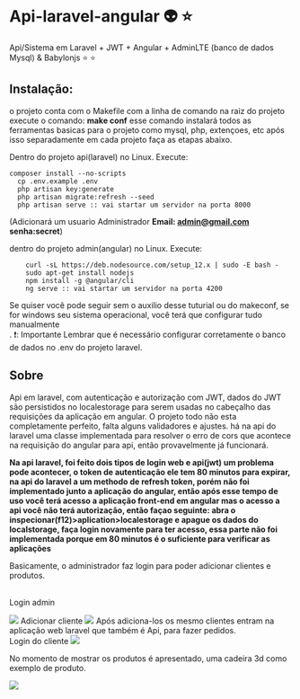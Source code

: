 # Api-laravel-angular :alien: :star:	
Api/Sistema em Laravel + JWT + Angular + AdminLTE (banco de dados Mysql) & Babylonjs :star:	:star:	


## Instalação: 
o projeto conta com o Makefile
com a linha de comando na raiz do projeto execute o comando: <b>make conf</b>
esse comando instalará todos as ferramentas basicas para o projeto como mysql, php, extençoes, etc
após isso separadamente em cada projeto faça as etapas abaixo. 

Dentro do projeto api(laravel) no Linux. Execute:
  ```shell
  composer install --no-scripts
	cp .env.example .env
	php artisan key:generate
 	php artisan migrate:refresh --seed
	php artisan serve :: vai startar um servidor na porta 8000
 ```
(Adicionará um usuario Administrador <b>Email: admin@gmail.com 	senha:secret</b>)

dentro do projeto admin(angular) no Linux. Execute:
```shell
 	curl -sL https://deb.nodesource.com/setup_12.x | sudo -E bash -
	sudo apt-get install nodejs
	npm install -g @angular/cli
	ng serve :: vai startar um servidor na porta 4200 
```	
Se quiser você pode seguir sem o auxilio desse tuturial ou do makeconf, se for windows seu sistema operacional, você terá que configurar tudo manualmente<br>.
:exclamation:: Importante Lembrar que é necessário configurar corretamente o banco de dados no .env do projeto laravel.

## Sobre
Api em laravel, com autenticação e autorização com JWT, dados do JWT são persistidos no localestorage para serem usadas
no cabeçalho das requisições da aplicação em angular.
O projeto todo não esta completamente perfeito, falta alguns validadores e ajustes.
há na api do laravel uma classe implementada para resolver o erro de cors que acontece na requisição do angular para api, então provavelmente já funcionará.


<b>Na api laravel, foi feito dois tipos de login web e api(jwt) um problema pode acontecer, o token de autenticação ele tem 80 minutos para expirar, na api do laravel a um methodo de refresh token, porém não foi implementado junto a aplicação do angular, então após esse tempo de uso você terá acesso a aplicação front-end em angular mas o acesso a api você não terá autorização, então façao seguinte: abra o inspecionar(f12)>aplication>localestorage e apague os dados do localstorage, faça login novamente para ter acesso, essa parte não foi implementada porque em 80 minutos é o suficiente para verificar as aplicações</b>

Basicamente, o administrador faz login para poder adicionar clientes e produtos.

<br>Login admin

<img src="https://cdn.glitch.com/6004c593-ca99-4a49-9681-447f3fa67a49%2F9-10-21%2001-38-30.png?v=1571632730962"> 
Adicionar cliente
<img src="https://cdn.glitch.com/6004c593-ca99-4a49-9681-447f3fa67a49%2Fpng3.png?v=1571631920000">
Após adiciona-los os mesmo clientes entram na aplicação web laravel que também é Api, para fazer pedidos.
<br>Login do cliente
<img src="https://cdn.glitch.com/6004c593-ca99-4a49-9681-447f3fa67a49%2Floguenow.png?v=1571632056520">

No momento de mostrar os produtos é apresentado, uma cadeira 3d como exemplo de produto.

<img src="https://cdn.glitch.com/6004c593-ca99-4a49-9681-447f3fa67a49%2Fcadeira.png?v=1571632120220">
